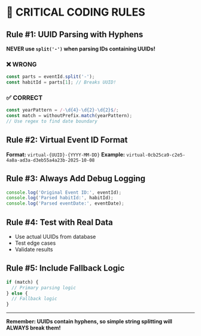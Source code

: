 # 🚨 CRITICAL CODING RULES

## Rule #1: UUID Parsing with Hyphens
**NEVER use `split('-')` when parsing IDs containing UUIDs!**

### ❌ WRONG
```javascript
const parts = eventId.split('-');
const habitId = parts[1]; // Breaks UUID!
```

### ✅ CORRECT
```javascript
const yearPattern = /-\d{4}-\d{2}-\d{2}$/;
const match = withoutPrefix.match(yearPattern);
// Use regex to find date boundary
```

## Rule #2: Virtual Event ID Format
**Format:** `virtual-{UUID}-{YYYY-MM-DD}`
**Example:** `virtual-0cb25ca9-c2e5-4a8a-ad3a-d3eb55a4a23b-2025-10-08`

## Rule #3: Always Add Debug Logging
```javascript
console.log('Original Event ID:', eventId);
console.log('Parsed habitId:', habitId);
console.log('Parsed eventDate:', eventDate);
```

## Rule #4: Test with Real Data
- Use actual UUIDs from database
- Test edge cases
- Validate results

## Rule #5: Include Fallback Logic
```javascript
if (match) {
  // Primary parsing logic
} else {
  // Fallback logic
}
```

---

**Remember: UUIDs contain hyphens, so simple string splitting will ALWAYS break them!**
